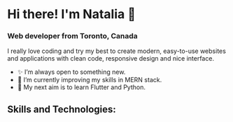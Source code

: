 # Hi there! I'm Natalia 👋

### Web developer from Toronto, Canada

I really love coding and try my best to create modern, easy-to-use websites and applications with clean code, responsive design and nice interface.

- :sparkles: I’m always open to something new.
- :seedling: I’m currently improving my skills in MERN stack.
- :dart: My next aim is to learn Flutter and Python.

## Skills and Technologies:

  
